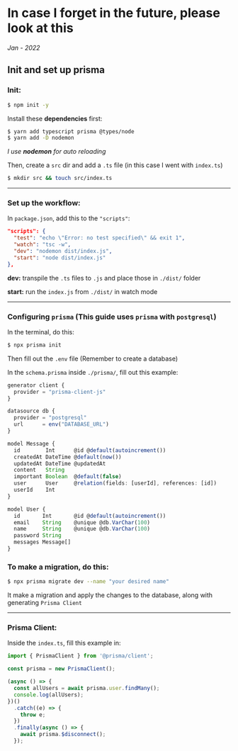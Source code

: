 # In case I forget in the future, please look at this

_Jan - 2022_

## Init and set up prisma

### Init:

```bash
$ npm init -y
```

Install these **dependencies** first:

```bash
$ yarn add typescript prisma @types/node
$ yarn add -D nodemon
```

_I use **nodemon** for auto reloading_

Then, create a `src` dir and add a `.ts` file (in this case I went with `index.ts`)

```bash
$ mkdir src && touch src/index.ts
```

---

### Set up the workflow:

In `package.json`, add this to the `"scripts"`:

```json
"scripts": {
  "test": "echo \"Error: no test specified\" && exit 1",
  "watch": "tsc -w",
  "dev": "nodemon dist/index.js",
  "start": "node dist/index.js"
},
```

**dev:** transpile the `.ts` files to `.js` and place those in `./dist/` folder

**start:** run the `index.js` from `./dist/` in watch mode

---

### Configuring `prisma` (This guide uses `prisma` with `postgresql`)

In the terminal, do this:

```bash
$ npx prisma init
```

Then fill out the `.env` file (Remember to create a database)

In the `schema.prisma` inside `./prisma/`, fill out this example:

```typescript
generator client {
  provider = "prisma-client-js"
}

datasource db {
  provider = "postgresql"
  url      = env("DATABASE_URL")
}

model Message {
  id        Int      @id @default(autoincrement())
  createdAt DateTime @default(now())
  updatedAt DateTime @updatedAt
  content   String
  important Boolean  @default(false)
  user      User     @relation(fields: [userId], references: [id])
  userId    Int
}

model User {
  id       Int       @id @default(autoincrement())
  email    String    @unique @db.VarChar(100)
  name     String    @unique @db.VarChar(100)
  password String
  messages Message[]
}
```

### To make a migration, do this:

```bash
$ npx prisma migrate dev --name "your desired name"
```

It make a migration and apply the changes to the database, along with generating `Prisma Client`

---

### Prisma Client:

Inside the `index.ts`, fill this example in:

```typescript
import { PrismaClient } from '@prisma/client';

const prisma = new PrismaClient();

(async () => {
  const allUsers = await prisma.user.findMany();
  console.log(allUsers);
})()
  .catch((e) => {
    throw e;
  })
  .finally(async () => {
    await prisma.$disconnect();
  });
```
